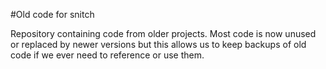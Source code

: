 #Old code for snitch

Repository containing code from older projects. Most code is now unused or replaced by newer versions but this allows us to keep backups of old code if we ever need to reference or use them.

